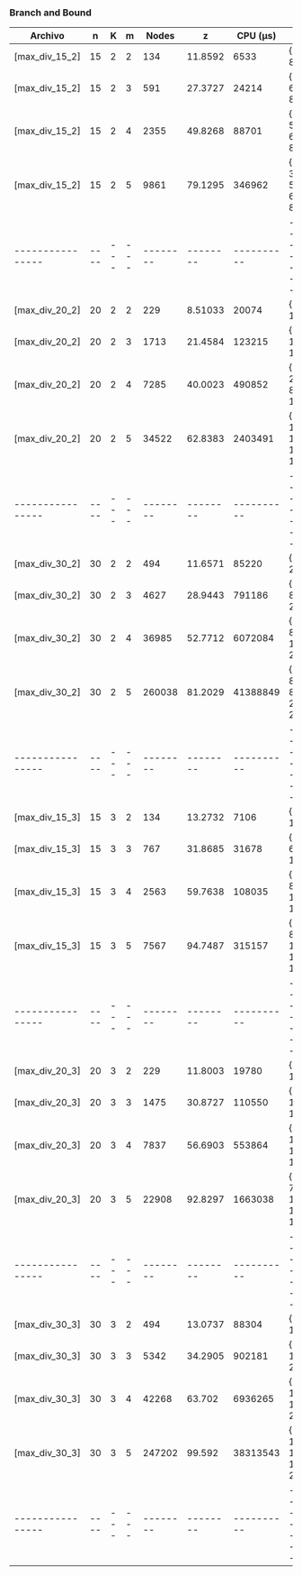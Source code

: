 ### Branch and Bound

|     Archivo    |  n | K | m | Nodes | z | CPU (µs) | S |
|----------------|----|---|---|-------|---|----------|---|
| [max_div_15_2] | 15 | 2 | 2 | 134 | 11.8592 | 6533 | {6, 8} | 
| [max_div_15_2] | 15 | 2 | 3 | 591 | 27.3727 | 24214 | {0, 6, 8} | 
| [max_div_15_2] | 15 | 2 | 4 | 2355 | 49.8268 | 88701 | {0, 5, 6, 8} | 
| [max_div_15_2] | 15 | 2 | 5 | 9861 | 79.1295 | 346962 | {0, 3, 5, 6, 8} | 
|----------------|----|---|---|--------|--------|----------|-------------------|
| [max_div_20_2] | 20 | 2 | 2 | 229 | 8.51033 | 20074 | {17, 18} | 
| [max_div_20_2] | 20 | 2 | 3 | 1713 | 21.4584 | 123215 | {8, 10, 17} | 
| [max_div_20_2] | 20 | 2 | 4 | 7285 | 40.0023 | 490852 | {1, 2, 8, 18} | 
| [max_div_20_2] | 20 | 2 | 5 | 34522 | 62.8383 | 2403491 | {1, 12, 13, 17, 18} | 
|----------------|----|---|---|--------|--------|----------|-------------------|
| [max_div_30_2] | 30 | 2 | 2 | 494 | 11.6571 | 85220 | {8, 27} | 
| [max_div_30_2] | 30 | 2 | 3 | 4627 | 28.9443 | 791186 | {1, 8, 27} | 
| [max_div_30_2] | 30 | 2 | 4 | 36985 | 52.7712 | 6072084 | {1, 8, 10, 27} | 
| [max_div_30_2] | 30 | 2 | 5 | 260038 | 81.2029 | 41388849 | {1, 8, 8, 27, 27} | 
|----------------|----|---|---|--------|--------|----------|-------------------|
| [max_div_15_3] | 15 | 3 | 2 | 134 | 13.2732 | 7106 | {8, 11} | 
| [max_div_15_3] | 15 | 3 | 3 | 767 | 31.8685 | 31678 | {4, 6, 11} | 
| [max_div_15_3] | 15 | 3 | 4 | 2563 | 59.7638 | 108035 | {4, 8, 10, 11} | 
| [max_div_15_3] | 15 | 3 | 5 | 7567 | 94.7487 | 315157 | {4, 8, 10, 11, 13} | 
|----------------|----|---|---|--------|--------|----------|-------------------|
| [max_div_20_3] | 20 | 3 | 2 | 229 | 11.8003 | 19780 | {12, 13} | 
| [max_div_20_3] | 20 | 3 | 3 | 1475 | 30.8727 | 110550 | {7, 12, 13} | 
| [max_div_20_3] | 20 | 3 | 4 | 7837 | 56.6903 | 553864 | {2, 12, 13, 16} | 
| [max_div_20_3] | 20 | 3 | 5 | 22908 | 92.8297 | 1663038 | {2, 7, 12, 13, 16} | 
|----------------|----|---|---|--------|--------|----------|-------------------|
| [max_div_30_3] | 30 | 3 | 2 | 494 | 13.0737 | 88304 | {6, 16} | 
| [max_div_30_3] | 30 | 3 | 3 | 5342 | 34.2905 | 902181 | {5, 16, 23} | 
| [max_div_30_3] | 30 | 3 | 4 | 42268 | 63.702 | 6936265 | {5, 13, 16, 23} | 
| [max_div_30_3] | 30 | 3 | 5 | 247202 | 99.592 | 38313543 | {5, 13, 14, 16, 23} 
|----------------|----|---|---|--------|--------|----------|-------------------|
